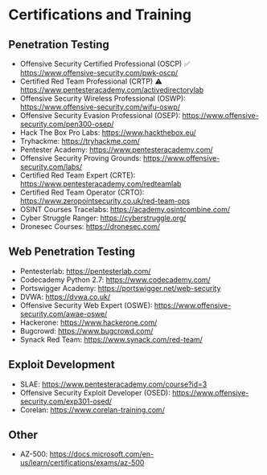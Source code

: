 # Certifications and Training

Penetration Testing
--------------------
- Offensive Security Certified Professional (OSCP) :white_check_mark: https://www.offensive-security.com/pwk-oscp/
- Certified Red Team Professional (CRTP) :warning: https://www.pentesteracademy.com/activedirectorylab
- Offensive Security Wireless Professional (OSWP): https://www.offensive-security.com/wifu-oswp/
- Offensive Security Evasion Professional (OSEP): https://www.offensive-security.com/pen300-osep/
- Hack The Box Pro Labs: https://www.hackthebox.eu/
- Tryhackme: https://tryhackme.com/
- Pentester Academy: https://www.pentesteracademy.com/
- Offensive Security Proving Grounds: https://www.offensive-security.com/labs/
- Certified Red Team Expert (CRTE): https://www.pentesteracademy.com/redteamlab
- Certified Red Team Operator (CRTO): https://www.zeropointsecurity.co.uk/red-team-ops
- OSINT Courses Tracelabs: https://academy.osintcombine.com/
- Cyber Struggle Ranger: https://cyberstruggle.org/
- Dronesec Courses: https://dronesec.com/

Web Penetration Testing
------------------------
- Pentesterlab: https://pentesterlab.com/
- Codecademy Python 2.7: https://www.codecademy.com/
- Portswigger Academy: https://portswigger.net/web-security
- DVWA: https://dvwa.co.uk/
- Offensive Security Web Expert (OSWE): https://www.offensive-security.com/awae-oswe/
- Hackerone: https://www.hackerone.com/
- Bugcrowd: https://www.bugcrowd.com/
- Synack Red Team: https://www.synack.com/red-team/

Exploit Development
--------------------
- SLAE: https://www.pentesteracademy.com/course?id=3
- Offensive Security Exploit Developer (OSED): https://www.offensive-security.com/exp301-osed/
- Corelan: https://www.corelan-training.com/

Other
--------------------
- AZ-500: https://docs.microsoft.com/en-us/learn/certifications/exams/az-500
